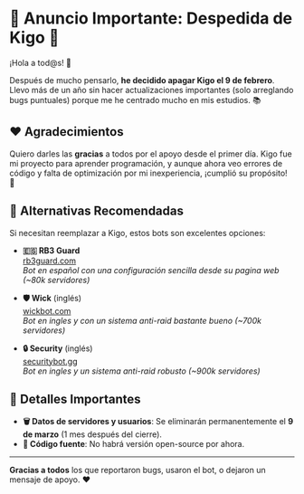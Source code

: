 # 🚨 **Anuncio Importante: Despedida de Kigo** 🛑

¡Hola a tod@s! 👋 

Después de mucho pensarlo, **he decidido apagar Kigo el 9 de febrero**. Llevo más de un año sin hacer actualizaciones importantes (solo arreglando bugs puntuales) porque me he centrado mucho en mis estudios. 📚

## ❤️ **Agradecimientos**
Quiero darles las **gracias** a todos por el apoyo desde el primer día. Kigo fue mi proyecto para aprender programación, y aunque ahora veo errores de código y falta de optimización por mi inexperiencia, ¡cumplió su propósito! 🚀

## 🔄 **Alternativas Recomendadas**
Si necesitan reemplazar a Kigo, estos bots son excelentes opciones:

- **🇪🇸 RB3 Guard**  
  [rb3guard.com](https://www.rb3guard.com/)  
  *Bot en español con una configuración sencilla desde su pagina web (~80k servidores)*

- **🛡️ Wick** (inglés)  
  [wickbot.com](https://wickbot.com/)  
  *Bot en ingles y con un sistema anti-raid bastante bueno (~700k servidores)*

- **🔒 Security** (inglés)  
  [securitybot.gg](https://securitybot.gg/)  
  *Bot en ingles y un sistema anti-raid robusto (~900k servidores)*

## 📅 **Detalles Importantes**
- **🗑️ Datos de servidores y usuarios**: Se eliminarán permanentemente el **9 de marzo** (1 mes después del cierre).
- **📜 Código fuente**: No habrá versión open-source por ahora.

---

**Gracias a todos** los que reportaron bugs, usaron el bot, o dejaron un mensaje de apoyo. ❤
